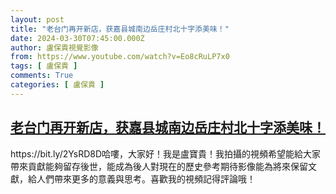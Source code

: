 ```yaml
---
layout: post
title: "老台门再开新店，获嘉县城南边岳庄村北十字添美味！"
date: 2024-03-30T07:45:00.000Z
author: 盧保貴視覺影像
from: https://www.youtube.com/watch?v=Eo8cRuLP7x0
tags: [ 盧保貴 ]
comments: True
categories: [ 盧保貴 ]
---
```

<!--1711784700000-->
[老台门再开新店，获嘉县城南边岳庄村北十字添美味！](https://www.youtube.com/watch?v=Eo8cRuLP7x0)
------

<div>
https://bit.ly/2YsRD8D哈嘍，大家好！我是盧寶貴！我拍攝的視頻希望能給大家帶來貢獻能夠留存後世，能成為後人對現在的歷史參考期待影像能為將來保留文獻，給人們帶來更多的意義與思考。喜歡我的視頻記得評論哦！
</div>
